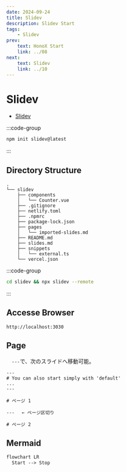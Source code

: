 ```yaml
---
date: 2024-09-24
title: Slidev
description: Slidev Start
tags: 
    - Slidev
prev:
    text: HonoX Start
    link: ../08
next:
    text: Slidev
    link: ../10
---
```


# Slidev

* [Slidev](https://sli.dev/)

:::code-group
```sh [npm]
npm init slidev@latest
```
:::


## Directory Structure
```
.
└── slidev
    ├── components
    │   └── Counter.vue
    ├── .gitignore
    ├── netlify.toml
    ├── .npmrc
    ├── package-lock.json
    ├── pages
    │   └── imported-slides.md
    ├── README.md
    ├── slides.md
    ├── snippets
    │   └── external.ts
    └── vercel.json
```

:::code-group
```sh [npm]
cd slidev && npx slidev --remote
```
:::

## Accesse Browser
```
http://localhost:3030
```

## Page
&emsp;`---`で、次のスライドへ移動可能。

```
---
# You can also start simply with 'default'
...
---

# ページ 1

---　 ← ページ区切り

# ページ 2
```

## Mermaid

```mmd
flowchart LR
  Start --> Stop
```